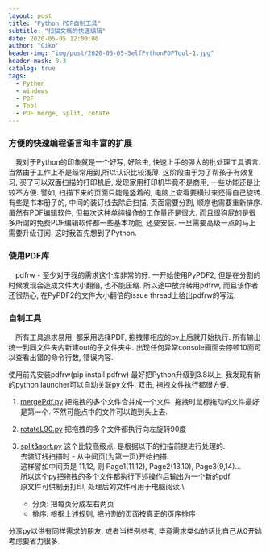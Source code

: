 ```yaml
---
layout: post
title: "Python PDF自制工具"
subtitle: "扫描文档的快速编辑"
date: 2020-05-05 12:00:00
author: "Giko"
header-img: "img/post/2020-05-05-SelfPythonPDFTool-1.jpg"
header-mask: 0.3
catalog: true
tags:
  - Python
  - windows
  - PDF
  - Tool
  - PDF merge, split, rotate
---
```


### 方便的快速编程语言和丰富的扩展
&emsp;我对于Python的印象就是一个好写, 好除虫, 快速上手的强大的批处理工具语言.当然由于工作上不是经常用到,所以认识比较浅薄. 
这阶段由于为了帮孩子有效复习, 买了可以双面扫描的打印机后, 发现家用打印机毕竟不是商用, 一些功能还是比较不方便.
譬如, 扫描下来的页面只能是竖着的, 电脑上查看要横过来还得自己旋转. 有些是书本册子的, 中间的装订线去除后扫描, 页面需要分割, 顺序也需要重新排序. 虽然有PDF编辑软件, 但每次这种单纯操作的工作量还是很大.
而且很狗屁的是很多所谓的免费PDF编辑软件都一些基本功能, 还要安装. 一旦需要高级一点的马上需要升级订阅.
这时我首先想到了Python.

### 使用PDF库
&emsp;pdfrw - 至少对于我的需求这个库非常的好.
一开始使用PyPDF2, 但是在分割的时候发现会造成文件大小翻倍, 也不能压缩.
所以途中放弃转用pdfrw, 而且该作者还很热心, 在PyPDF2的文件大小翻倍的issue thread上给出pdfrw的写法.

### 自制工具
&emsp;所有工具追求易用, 都采用选择PDF, 拖拽带相应的py上后就开始执行.
所有输出统一到同文件夹内新建out的子文件夹中.
出现任何异常console画面会停顿10面可以查看出错的命令行数, 错误内容.

使用前先安装pdfrw(pip install pdfrw)
最好把Python升级到3.8以上, 我发现有新的python launcher可以自动关联py文件.
双击, 拖拽文件执行都很方便.

1. [mergePdf.py](https://yougikou.github.io/attached/mergePdf.py)
把拖拽的多个文件合并成一个文件. 拖拽时鼠标拖动的文件最好是第一个.
不然可能点中的文件可以跑到头上去.

2. [rotateL90.py](https://yougikou.github.io/attached/rotateL90.py)
把拖拽的多个文件都执行向左旋转90度

3. [split&sort.py](https://yougikou.github.io/attached/split&sort.py)
这个比较高级点. 是根据以下的扫描前提进行处理的.\
去装订线扫描时 - 从中间页(为第一页)开始扫描.\
这样譬如中间页是 11,12, 则 Page1(11,12), Page2(13,10), Page3(9,14)...\
所以这个py把拖拽的多个文件都执行下述操作后输出为一个新的pdf.\
原文件可供制册打印, 处理后的文件可用于电脑阅读.\
   - 分页: 把每页分成左右两页
   - 排序: 根据上述规则, 把分割的页面按真正的页序排序

分享py以供有同样需求的朋友, 或者当样例参考, 毕竟需求类似的话比自己从0开始考虑要省力很多.


